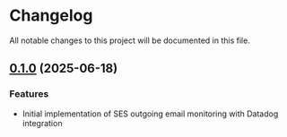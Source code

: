 # Changelog

All notable changes to this project will be documented in this file.

## [0.1.0]() (2025-06-18)

### Features

* Initial implementation of SES outgoing email monitoring with Datadog integration
